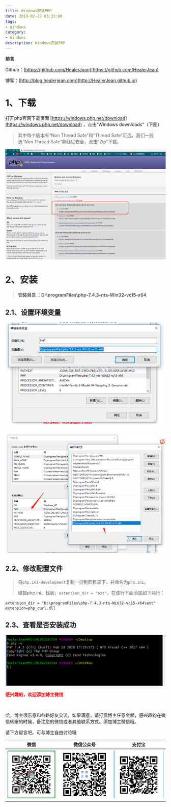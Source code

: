 ```yaml
---
title: Windows安装PHP
date: 2019-02-27 03:33:00
tags: 
- Windows
category: 
- Windows
description: Windows安装PHP
---
```




<!--
https://raw.githubusercontent.com/HealerJean/HealerJean.github.io/master/blogImages/ 
　　首行缩进
-->






**前言**     

 Github：[https://github.com/HealerJean](https://github.com/HealerJean)         

 博客：[http://blog.healerjean.com](http://HealerJean.github.io)    



# 1、下载 

打开php官网下载页面 [https://windows.php.net/download](https://windows.php.net/download)  ，点击”Windows downloads”（下图）

> 其中每个版本有“Non Thread Safe”和“Thread Safe”可选，我们一般选“Non Thread Safe”非线程安全，点击“Zip”下载。





![1582789284247](https://raw.githubusercontent.com/HealerJean/HealerJean.github.io/master/blogImages/1582789284247.png)





# 2、安装 



> **安装目录 ：D:\programFiles\php-7.4.3-nts-Win32-vc15-x64**  



## 2.1、设置环境变量

![1582789366440](https://raw.githubusercontent.com/HealerJean/HealerJean.github.io/master/blogImages/1582789366440.png)





![1582789435301](https://raw.githubusercontent.com/HealerJean/HealerJean.github.io/master/blogImages/1582789435301.png) 



## 2.2、修改配置文件 



>  将`php.ini-development`复制一份到同目录下，并命名为`php.ini`。    
>
> 编辑php.ini，找到`; extension_dir = "ext"`，在该行下面添加如下两行：



```
extension_dir = "D:\programFiles\php-7.4.3-nts-Win32-vc15-x64\ext"
extension=php_curl.dll
```



## 2.3、查看是否安装成功 



![1582789577708](https://raw.githubusercontent.com/HealerJean/HealerJean.github.io/master/blogImages/1582789577708.png)







  **<font  color="red">感兴趣的，欢迎添加博主微信 </font>**       

​    

哈，博主很乐意和各路好友交流，如果满意，请打赏博主任意金额，感兴趣的在微信转账的时候，备注您的微信或者其他联系方式。添加博主微信哦。    

请下方留言吧。可与博主自由讨论哦   



|微信 | 微信公众号|支付宝|
|:-------:|:-------:|:------:|
| ![微信](https://raw.githubusercontent.com/HealerJean/HealerJean.github.io/master/assets/img/tctip/weixin.jpg)|![微信公众号](https://raw.githubusercontent.com/HealerJean/HealerJean.github.io/master/assets/img/my/qrcode_for_gh_a23c07a2da9e_258.jpg)|![支付宝](https://raw.githubusercontent.com/HealerJean/HealerJean.github.io/master/assets/img/tctip/alpay.jpg) |



<link rel="stylesheet" href="https://unpkg.com/gitalk/dist/gitalk.css">

<script src="https://unpkg.com/gitalk@latest/dist/gitalk.min.js"></script> 
<div id="gitalk-container"></div>    
 <script type="text/javascript">
    var gitalk = new Gitalk({
		clientID: `1d164cd85549874d0e3a`,
		clientSecret: `527c3d223d1e6608953e835b547061037d140355`,
		repo: `HealerJean.github.io`,
		owner: 'HealerJean',
		admin: ['HealerJean'],
		id: 'YuLQmOB3UCAk6DMn',
    });
    gitalk.render('gitalk-container');
</script> 

